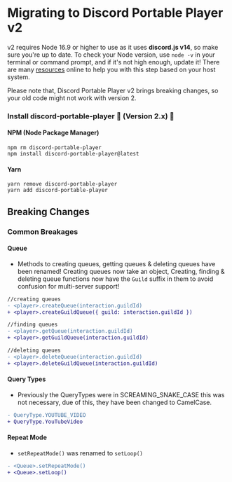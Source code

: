 # Migrating to Discord Portable Player v2

v2 requires Node 16.9 or higher to use as it uses **discord.js v14**, so make sure you're up to date. To check your Node version, use `node -v` in your terminal or command prompt, and if it's not high enough, update it! There are many [resources](https://phoenixnap.com/kb/update-node-js-version) online to help you with this step based on your host system.

Please note that, Discord Portable Player v2 brings breaking changes, so your old code might not work with version 2.

### Install discord-portable-player 🎊 (Version 2.x) 🎊

#### NPM (Node Package Manager)

```console
npm rm discord-portable-player
npm install discord-portable-player@latest
```

#### Yarn

```console
yarn remove discord-portable-player
yarn add discord-portable-player
```

## Breaking Changes

### Common Breakages

#### Queue
- Methods to creating queues, getting queues & deleting queues have been renamed! Creating queues now take an object, Creating, finding & deleting queue functions now have the `Guild` suffix in them to avoid confusion for multi-server support!

```diff
//creating queues
- <player>.createQueue(interaction.guildId)
+ <player>.createGuildQueue({ guild: interaction.guildId })

//finding queues
- <player>.getQueue(interaction.guildId)
+ <player>.getGuildQueue(interaction.guildId)

//deleting queues
- <player>.deleteQueue(interaction.guildId)
+ <player>.deleteGuildQueue(interaction.guildId)
```

#### Query Types
- Previously the QueryTypes were in SCREAMING_SNAKE_CASE this was not necessary, due of this, they have been changed to CamelCase.

```diff
- QueryType.YOUTUBE_VIDEO
+ QueryType.YouTubeVideo
```

#### Repeat Mode
- `setRepeatMode()` was renamed to `setLoop()`

```diff
- <Queue>.setRepeatMode()
+ <Queue>.setLoop()
